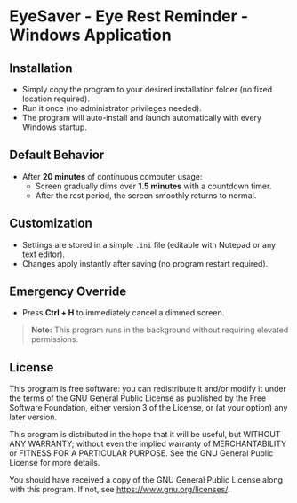 # EyeSaver - Eye Rest Reminder - Windows Application  

## Installation  
- Simply copy the program to your desired installation folder (no fixed location required).  
- Run it once (no administrator privileges needed).  
- The program will auto-install and launch automatically with every Windows startup.  

## Default Behavior  
- After **20 minutes** of continuous computer usage:  
  - Screen gradually dims over **1.5 minutes** with a countdown timer.  
  - After the rest period, the screen smoothly returns to normal.  

## Customization  
- Settings are stored in a simple `.ini` file (editable with Notepad or any text editor).  
- Changes apply instantly after saving (no program restart required).  

## Emergency Override  
- Press **Ctrl + H** to immediately cancel a dimmed screen.  

> **Note:** This program runs in the background without requiring elevated permissions.  

## License  
This program is free software: you can redistribute it and/or modify it under the terms of the GNU General Public License as published by the Free Software Foundation, either version 3 of the License, or (at your option) any later version.

This program is distributed in the hope that it will be useful, but WITHOUT ANY WARRANTY; without even the implied warranty of MERCHANTABILITY or FITNESS FOR A PARTICULAR PURPOSE. See the GNU General Public License for more details.

You should have received a copy of the GNU General Public License along with this program. If not, see <https://www.gnu.org/licenses/>.